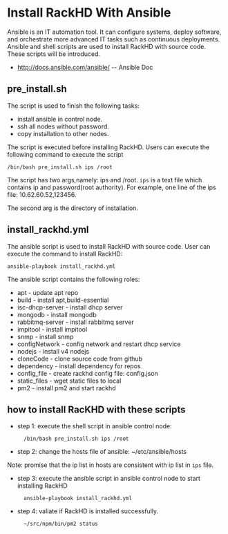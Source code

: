 # Install RackHD With Ansible

Ansible is an IT automation tool. It can configure systems, deploy software, and orchestrate more advanced IT tasks such as continuous deployments. Ansible and shell scripts are used to install RackHD with source code. These scripts will be introduced.

* http://docs.ansible.com/ansible/ -- Ansible Doc

## pre_install.sh

The script is used to finish the following tasks:

* install ansible in control node.
* ssh all nodes without password.
* copy installation to other nodes.

The script is executed before installing RackHD. Users can execute the following command to execute the script    
	
	/bin/bash pre_install.sh ips /root

The script has two args,namely: ips and /root. `ips` is a text file which contains ip and password(root authority). For example, one line of the ips file: 10.62.60.52,123456.

The second arg is the directory of installation.

## install_rackhd.yml

The ansible script is used to install RackHD with source code. User can execute the command to install RackHD:

	ansible-playbook install_rackhd.yml

The ansible script contains the following roles:

* apt - update apt repo
* build - install apt,build-essential
* isc-dhcp-server - install dhcp server
* mongodb - install mongodb
* rabbitmq-server - install rabbitmq server
* impitool - install impitool
* snmp - install snmp
* configNetwork - config network and restart dhcp service
* nodejs - install v4 nodejs
* cloneCode - clone source code from github
* dependency - install dependency for repos
* config_file - create rackhd config file: config.json
* static_files - wget static files to local
* pm2 - install pm2 and start rackhd

## how to install RacKHD with these scripts

* step 1: execute the shell script in ansible control node:

        /bin/bash pre_install.sh ips /root

* step 2: change the hosts file of ansible: ~/etc/ansible/hosts

Note: promise that the ip list in hosts are consistent with ip list in `ips` file.

* step 3: execute the ansible script in ansible control node to start installing RackHD

        ansible-playbook install_rackhd.yml

* step 4: valiate if RackHD is installed successfully.
    
        ~/src/npm/bin/pm2 status
